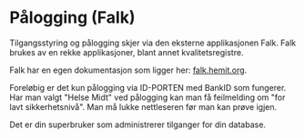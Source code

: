 # Pålogging (Falk)

Tilgangsstyring og pålogging skjer via den eksterne applikasjonen Falk. Falk brukes av en rekke applikasjoner, blant annet kvalitetsregistre.

Falk har en egen dokumentasjon som ligger her: <a href="http://falk.hemit.org/" target="_blank">falk.hemit.org</a>.

Foreløbig er det kun pålogging via ID-PORTEN med BankID som fungerer. Har man valgt "Helse Midt" ved pålogging kan man få feilmelding om "for lavt sikkerhetsnivå". Man må lukke nettleseren før man kan prøve igjen.

Det er din superbruker som administrerer tilganger for din database.
